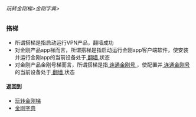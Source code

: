 ###### 玩转金刚梯>金刚字典>

### 搭梯
- 所谓搭梯是指启动运行VPN产品，翻墙成功
- 对金刚产品app梯而言，所谓搭梯是指启动运行金刚app客户端软件，使安装并运行金刚app的当前设备处于[ 翻墙 ](https://github.com/a2zitpro/web/blob/master/LadderFree/kkDictionary/OverTheWall.md)状态
- 对金刚产品金刚号梯而言，所谓搭梯是指[ 连通金刚号 ](https://github.com/a2zitpro/web/blob/master/LadderFree/kkDictionary/kkidsusage.md)，使配置并[ 连通金刚号 ](https://github.com/a2zitpro/web/blob/master/LadderFree/kkDictionary/kkidsusage.md)的当前设备处于[ 翻墙 ](https://github.com/a2zitpro/web/blob/master/LadderFree/kkDictionary/OverTheWall.md)状态


#### 返回到
- [玩转金刚梯](https://github.com/a2zitpro/web/blob/master/LadderFree/main.md)
- [金刚字典](https://github.com/a2zitpro/web/blob/master/LadderFree/kkDictionary/kkDictionary.md)
